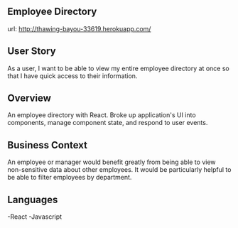 ## Employee Directory

url: http://thawing-bayou-33619.herokuapp.com/

## User Story

As a user, I want to be able to view my entire employee directory at once so that I have quick access to their information.

## Overview

An employee directory with React. Broke up application's UI into components, manage component state, and respond to user events.

## Business Context

An employee or manager would benefit greatly from being able to view non-sensitive data about other employees. It would be particularly helpful to be able to filter employees by department.

## Languages

-React
-Javascript